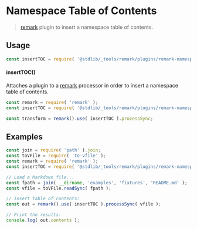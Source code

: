 <!--

@license Apache-2.0

Copyright (c) 2018 The Stdlib Authors.

Licensed under the Apache License, Version 2.0 (the "License");
you may not use this file except in compliance with the License.
You may obtain a copy of the License at

   http://www.apache.org/licenses/LICENSE-2.0

Unless required by applicable law or agreed to in writing, software
distributed under the License is distributed on an "AS IS" BASIS,
WITHOUT WARRANTIES OR CONDITIONS OF ANY KIND, either express or implied.
See the License for the specific language governing permissions and
limitations under the License.

-->

# Namespace Table of Contents

> [remark][remark] plugin to insert a namespace table of contents.

<section class="usage">

## Usage

```javascript
const insertTOC = require( '@stdlib/_tools/remark/plugins/remark-namespace-toc' );
```

#### insertTOC()

Attaches a plugin to a [remark][remark] processor in order to insert a namespace table of contents.

```javascript
const remark = require( 'remark' );
const insertTOC = require( '@stdlib/_tools/remark/plugins/remark-namespace-toc' );

const transform = remark().use( insertTOC ).processSync;
```

</section>

<!-- /.usage -->

<section class="examples">

## Examples

<!-- eslint no-undef: "error" -->

```javascript
const join = require( 'path' ).join;
const toVFile = require( 'to-vfile' );
const remark = require( 'remark' );
const insertTOC = require( '@stdlib/_tools/remark/plugins/remark-namespace-toc' );

// Load a Markdown file...
const fpath = join( __dirname, 'examples', 'fixtures', 'README.md' );
const vfile = toVFile.readSync( fpath );

// Insert table of contents:
const out = remark().use( insertTOC ).processSync( vfile );

// Print the results:
console.log( out.contents );
```

</section>

<!-- /.examples -->

<!-- Section for related `stdlib` packages. Do not manually edit this section, as it is automatically populated. -->

<section class="related">

</section>

<!-- /.related -->

<!-- Section for all links. Make sure to keep an empty line after the `section` element and another before the `/section` close. -->

<section class="links">

[remark]: https://github.com/wooorm/remark

</section>

<!-- /.links -->
